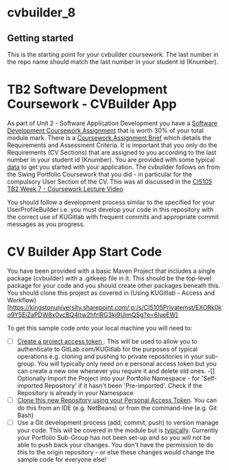 # cvbuilder_8

## Getting started

This is the starting point for your cvbuilder coursework. The last number in the repo name should match the last number in your student id (Knumber). 

# TB2 Software Development Coursework - CVBuilder App

As part of Unit 2 - Software Application Development you have a [Software Development Coursework Assignment](https://canvas.kingston.ac.uk/courses/26279/assignments/133246) that is worth 30% of your total module mark.  There is a [Coursework Assignment Brief](./docs/CourseworkAssignmentBrief.md) which details the Requirements and Assessment Criteria. It is important that you only do the Requirements (CV Sections) that are assigned to you according to the last number in your student id (Knumber). You are provided with some typical [data](./data/cv_repo_8.csv) to get you started with your application. The cvbuilder follows on from the Swing Portfolio Coursework that you did - in particular for the compulsory User Section of the CV. This was all discussed in the [CI5105 TB2 Week 7 - Coursework Lecture Video](https://kingstonuniversity.sharepoint.com/:v:/r/sites/Course_ci5105_all_ty13_23-fmUrIjN9H4HBt/Shared%20Documents/General/Recordings/CI5105TB2Week7Lecture-CWK-20240222_111951-Meeting%20Recording.mp4?csf=1&web=1&e=QpdUcA&nav=eyJyZWZlcnJhbEluZm8iOnsicmVmZXJyYWxBcHAiOiJTdHJlYW1XZWJBcHAiLCJyZWZlcnJhbFZpZXciOiJTaGFyZURpYWxvZy1MaW5rIiwicmVmZXJyYWxBcHBQbGF0Zm9ybSI6IldlYiIsInJlZmVycmFsTW9kZSI6InZpZXcifX0%3D)
 

You should follow a development process similar to the specified for your UserProfileBuilder i.e. you must develop your code in this repository with the correct use of KUGitlab with frequent commits and appropriate commit messages as you progress.

# CV Builder App Start Code 

You have been provided with a basic Maven Project that includes a single package (cvbuilder) with a .gitkeep file in it. This should be the top-level package for your code and you should create other packages beneath this. You should clone this project as covered in (Using KUGitlab - Access and Workflow)[https://kingstonuniversity.sharepoint.com/:p:/s/CI5105Privatemst/EXORk0ko9Y5EiZaPDW8x0vcBQ4ltw2hfrlRG3kj9UimQSg?e=6lyeEW] 

To get this sample code onto your local machine you will need to:

- [ ]  [Create a project access token ](https://docs.gitlab.com/ee/user/profile/personal_access_tokens.html#personal-access-tokens). This will be used to allow you to authenticate to GitLab.com/KUGitlab for the purposes of typical operations e.g. cloning and pushing to private repositories in your sub-group.  You will typically only need on e personal access token but you can create a new one whenever you require it and delete old ones. 
-[] Optionally Import the Project into your Portfolio Namespace - for 'Self-imported Repository' if it hasn't been 'Pre-imported'. Check if the Repository is already in your Namespace 
- [ ]  [Clone this new Repository using your Personal Access Token](https://docs.gitlab.com/ee/gitlab-basics/start-using-git.html#clone-using-a-token). You can do this from an IDE (e.g. NetBeans) or from the command-line (e.g. Git Bash) 
- [ ] Use a Git development process (add, commit, push) to version manage your code.  This will be covered in the module but is [typically](https://docs.gitlab.com/ee/gitlab-basics/add-file.html). Currently your Portfolio Sub-Group has not been set-up and so you will not be able to push back your changes. You don't have the permission to do this to the origin repository - or else these changes would change the sample code for everyone else!
